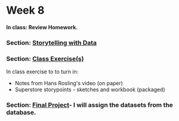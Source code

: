 
# Week 8

#### In class: Review Homework.

### Section: [Storytelling with Data](Storytelling.md)

### Section: [Class Exercise(s)](Class.md)

In class exercise to to turn in:
 * Notes from Hans Rosling's video (on paper)
 * Superstore storypoints - sketches and workbook (packaged)

### Section: [Final Project](FinalProject.md)- I will assign the datasets from the database.
